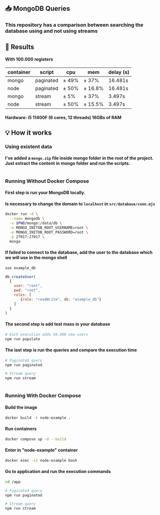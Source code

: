 ## 📥 MongoDB Queries

### This repository has a comparison between searching the database using and not using streams

## 🎯 Results
#### With 100.000 registers


| container | script    | cpu   | mem     | delay (s) |
| --------- | --------- | ----- | ------- | --------- |
| mongo     | paginated | ± 49% | ± 37%   | 16.481s   |
| node      | paginated | ± 50% | ± 16.8% | 16.481s   |
| mongo     | stream    | ± 5%  | ± 37%   | 3.497s    |
| node      | stream    | ± 50% | ± 15.5% | 3.497s    |
#### Hardware: i5 11400F (6 cores, 12 threads) 16GBs of RAM

## 💡 How it works

### Using existent data

#### I've added a `mongo.zip` file inside mongo folder in the root of the project. Just extract the content in mongo folder and run the scripts.

#

### Running Without Docker Compose

#### First step is run your MongoDB locally.

#### Is necessary to change the domain to `localhost` in `src/database/conn.mjs`

```sh
docker run -d \
  --name mongodb \
  -v $PWD/mongo:/data/db \
  -e MONGO_INITDB_ROOT_USERNAME=root \
  -e MONGO_INITDB_ROOT_PASSWORD=root \
  -p 27017:27017 \
  mongo
```

#### If failed to connect to the database, add the user to the database which we will use in the mongo shell

```js
use example_db

db.createUser(
  {
    user: "root",
    pwd: "root",
    roles: [
       {role: "readWrite", db: "example_db"}
    ]
  }
)
```

#### The second step is add test mass in your database

```sh
# Each execution adds 50.000 new users
npm run populate
```

#### The last step is run the queries and compare the execution time

```sh
# Paginated query
npm run paginated

# Stream query
npm run stream
```

#

### Running With Docker Compose

#### Build the image

```sh
docker build -t node-example .
```

#### Run containers

```sh
docker compose up -d --build
```

#### Enter in "node-example" container

```sh
docker exec -it node-example bash
```

#### Go to application and run the execution commands

```sh
cd /app

# Paginated query
npm run paginated

# Stream query
npm run stream
```
